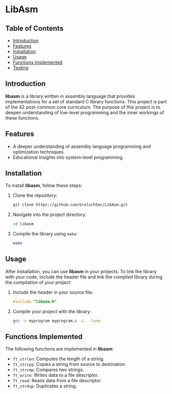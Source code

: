 # LibAsm

## Table of Contents
- [Introduction](#introduction)
- [Features](#features)
- [Installation](#installation)
- [Usage](#usage)
- [Functions Implemented](#functions-implemented)
- [Testing](#testing)

## Introduction

**libasm** is a library written in assembly language that provides implementations for a set of standard C library functions. This project is part of the 42 post-common core curriculum. The purpose of this project is to deepen understanding of low-level programming and the inner workings of these functions.

## Features

- A deeper understanding of assembly language programming and optimization techniques.
- Educational insights into system-level programming.

## Installation

To install **libasm**, follow these steps:

1. Clone the repository:
   ```bash
   git clone https://github.com/GrolschSec/LibAsm.git
   ```
2. Navigate into the project directory:
   ```bash
   cd libasm
   ```
3. Compile the library using `make`:
   ```bash
   make
   ```

## Usage

After installation, you can use **libasm** in your projects. To link the library with your code, include the header file and link the compiled library during the compilation of your project:

1. Include the header in your source file:
   ```c
   #include "libasm.h"
   ```
2. Compile your project with the library:
   ```bash
   gcc -o myprogram myprogram.c -L. -lasm
   ```

## Functions Implemented

The following functions are implemented in **libasm**:

- `ft_strlen`: Computes the length of a string.
- `ft_strcpy`: Copies a string from source to destination.
- `ft_strcmp`: Compares two strings.
- `ft_write`: Writes data to a file descriptor.
- `ft_read`: Reads data from a file descriptor.
- `ft_strdup`: Duplicates a string.
